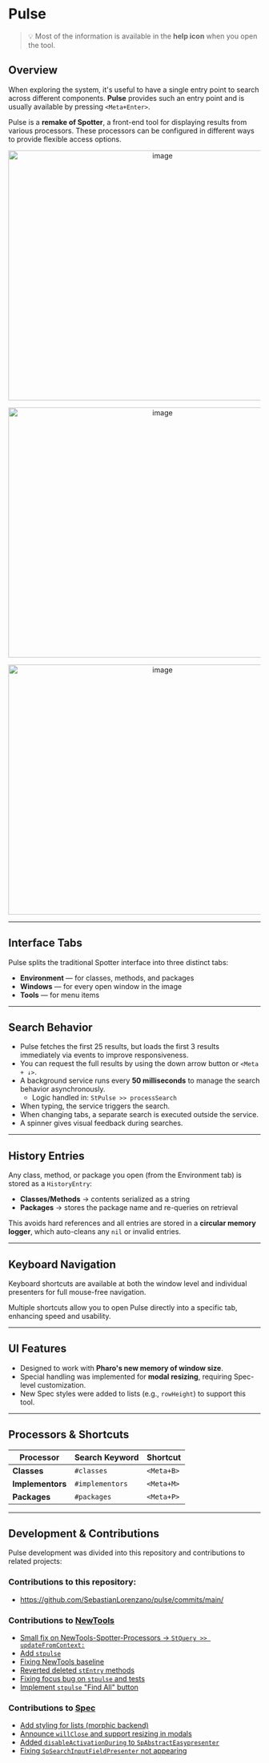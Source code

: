 # Pulse

> 💡 Most of the information is available in the **help icon** when you open the tool.

## Overview

When exploring the system, it's useful to have a single entry point to search across different components. **Pulse** provides such an entry point and is usually available by pressing `<Meta+Enter>`.

Pulse is a **remake of Spotter**, a front-end tool for displaying results from various processors. These processors can be configured in different ways to provide flexible access options.

<p align="center">
  <img width="600" height="500" alt="image" src="https://github.com/user-attachments/assets/9005ade7-d8e1-4afc-a5b4-3c8722faad9d" />
</p>

<p align="center">
  <img width="600" height="500" alt="image" src="https://github.com/user-attachments/assets/0b9f948a-8fa7-4cdb-b51a-4538f56dc420" />
</p>

<p align="center">
  <img width="600" height="500" alt="image" src="https://github.com/user-attachments/assets/7f0c1fe2-25a3-4999-aab4-c7bd779ba0fe" />
</p>



---

## Interface Tabs

Pulse splits the traditional Spotter interface into three distinct tabs:

- **Environment** — for classes, methods, and packages  
- **Windows** — for every open window in the image  
- **Tools** — for menu items  

---

## Search Behavior

- Pulse fetches the first 25 results, but loads the first 3 results immediately via events to improve responsiveness.
- You can request the full results by using the down arrow button or `<Meta + ↓>`.
- A background service runs every **50 milliseconds** to manage the search behavior asynchronously.
  - Logic handled in: `StPulse >> processSearch`
- When typing, the service triggers the search.
- When changing tabs, a separate search is executed outside the service.
- A spinner gives visual feedback during searches.

---

## History Entries

Any class, method, or package you open (from the Environment tab) is stored as a `HistoryEntry`:

- **Classes/Methods** → contents serialized as a string  
- **Packages** → stores the package name and re-queries on retrieval  

This avoids hard references and all entries are stored in a **circular memory logger**, which auto-cleans any `nil` or invalid entries.

---

## Keyboard Navigation

Keyboard shortcuts are available at both the window level and individual presenters for full mouse-free navigation.

Multiple shortcuts allow you to open Pulse directly into a specific tab, enhancing speed and usability.

---

## UI Features

- Designed to work with **Pharo's new memory of window size**.
- Special handling was implemented for **modal resizing**, requiring Spec-level customization.
- New Spec styles were added to lists (e.g., `rowHeight`) to support this tool.

---

## Processors & Shortcuts

| Processor        | Search Keyword    | Shortcut      |
|------------------|-------------------|---------------|
| **Classes**      | `#classes`        | `<Meta+B>`    |
| **Implementors** | `#implementors`   | `<Meta+M>`    |
| **Packages**     | `#packages`       | `<Meta+P>`    |

---

## Development & Contributions

Pulse development was divided into this repository and contributions to related projects:

### Contributions to this repository:
- https://github.com/SebastianLorenzano/pulse/commits/main/

### Contributions to [NewTools](https://github.com/pharo-spec/NewTools)

- [Small fix on NewTools-Spotter-Processors → `StQuery >> updateFromContext:`](https://github.com/pharo-spec/NewTools/pull/1146)
- [Add `stpulse`](https://github.com/pharo-spec/NewTools/pull/1164)
- [Fixing NewTools baseline](https://github.com/pharo-spec/NewTools/pull/1181)
- [Reverted deleted `stEntry` methods](https://github.com/pharo-spec/NewTools/pull/1188)
- [Fixing focus bug on `stpulse` and tests](https://github.com/pharo-spec/NewTools/pull/1200)
- [Implement `stpulse` "Find All" button](https://github.com/pharo-spec/NewTools/pull/1201)

### Contributions to [Spec](https://github.com/pharo-spec/Spec)

- [Add styling for lists (morphic backend)](https://github.com/pharo-spec/Spec/pull/1775)
- [Announce `willClose` and support resizing in modals](https://github.com/pharo-spec/Spec/pull/1776)
- [Added `disableActivationDuring` to `SpAbstractEasypresenter`](https://github.com/pharo-spec/Spec/pull/1778)
- [Fixing `SpSearchInputFieldPresenter` not appearing](https://github.com/pharo-spec/Spec/pull/1796)
